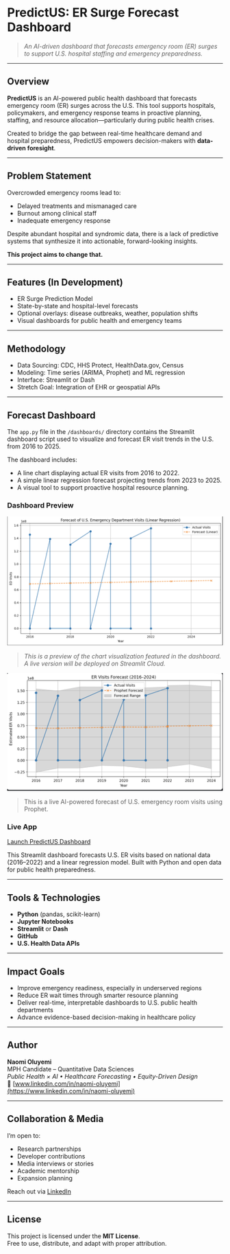 # PredictUS: ER Surge Forecast Dashboard

> *An AI-driven dashboard that forecasts emergency room (ER) surges to support U.S. hospital staffing and emergency preparedness.*

---

##  Overview

**PredictUS** is an AI-powered public health dashboard that forecasts emergency room (ER) surges across the U.S. This tool supports hospitals, policymakers, and emergency response teams in proactive planning, staffing, and resource allocation—particularly during public health crises.

Created to bridge the gap between real-time healthcare demand and hospital preparedness, PredictUS empowers decision-makers with **data-driven foresight**.

---

##  Problem Statement

Overcrowded emergency rooms lead to:

-  Delayed treatments and mismanaged care  
-  Burnout among clinical staff  
-  Inadequate emergency response  

Despite abundant hospital and syndromic data, there is a lack of predictive systems that synthesize it into actionable, forward-looking insights.

**This project aims to change that.**

---

##  Features (In Development)

- ER Surge Prediction Model  
- State-by-state and hospital-level forecasts  
- Optional overlays: disease outbreaks, weather, population shifts  
- Visual dashboards for public health and emergency teams  

---

##  Methodology

- Data Sourcing: CDC, HHS Protect, HealthData.gov, Census  
- Modeling: Time series (ARIMA, Prophet) and ML regression  
- Interface: Streamlit or Dash  
- Stretch Goal: Integration of EHR or geospatial APIs  


---
##  Forecast Dashboard

The `app.py` file in the `/dashboards/` directory contains the Streamlit dashboard script used to visualize and forecast ER visit trends in the U.S. from 2016 to 2025.

The dashboard includes:
- A line chart displaying actual ER visits from 2016 to 2022.
- A simple linear regression forecast projecting trends from 2023 to 2025.
- A visual tool to support proactive hospital resource planning.

### Dashboard Preview

![Dashboard Preview](media/dashboard_preview.png)

> *This is a preview of the chart visualization featured in the dashboard. A live version will be deployed on Streamlit Cloud.*

![Forecast Preview](media/prophet_dashboard_preview.png)

> This is a live AI-powered forecast of U.S. emergency room visits using Prophet.


###  Live App

 [Launch PredictUS Dashboard](https://predictus-er-forecast-dashboard.streamlit.app)

This Streamlit dashboard forecasts U.S. ER visits based on national data (2016–2022) and a linear regression model. Built with Python and open data for public health preparedness.


---

##  Tools & Technologies

- **Python** (pandas, scikit-learn)
- **Jupyter Notebooks**
- **Streamlit** or **Dash**
- **GitHub**
- **U.S. Health Data APIs**

---

##  Impact Goals

- Improve emergency readiness, especially in underserved regions  
- Reduce ER wait times through smarter resource planning  
- Deliver real-time, interpretable dashboards to U.S. public health departments  
- Advance evidence-based decision-making in healthcare policy  

---

##  Author

**Naomi Oluyemi**  
MPH Candidate – Quantitative Data Sciences  
_Public Health × AI • Healthcare Forecasting • Equity-Driven Design_  
🔗 [www.linkedin.com/in/naomi-oluyemi](https://www.linkedin.com/in/naomi-oluyemi)

---

##  Collaboration & Media

I’m open to:

- Research partnerships
- Developer contributions
- Media interviews or stories
- Academic mentorship
- Expansion planning

 Reach out via [LinkedIn](https://www.linkedin.com/in/naomi-oluyemi)

---

##  License

This project is licensed under the **MIT License**.  
Free to use, distribute, and adapt with proper attribution.

